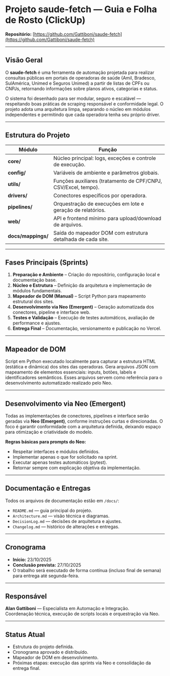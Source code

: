 # Projeto **saude-fetch** — Guia e Folha de Rosto (ClickUp)

**Repositório:** [https://github.com/Gattiboni/saude-fetch](https://github.com/Gattiboni/saude-fetch)

---

## Visão Geral

O **saude-fetch** é uma ferramenta de automação projetada para realizar consultas públicas em portais de operadoras de saúde (Amil, Bradesco, SulAmérica, Unimed e Seguros Unimed) a partir de listas de CPFs ou CNPJs, retornando informações sobre planos ativos, categorias e status.

O sistema foi desenhado para ser modular, seguro e escalável — respeitando boas práticas de scraping responsável e conformidade legal. O projeto adota uma arquitetura limpa, separando o núcleo em módulos independentes e permitindo que cada operadora tenha seu próprio driver.

---

## Estrutura do Projeto

| Módulo             | Função                                                         |
| ------------------ | -------------------------------------------------------------- |
| **core/**          | Núcleo principal: logs, exceções e controle de execução.       |
| **config/**        | Variáveis de ambiente e parâmetros globais.                    |
| **utils/**         | Funções auxiliares (tratamento de CPF/CNPJ, CSV/Excel, tempo). |
| **drivers/**       | Conectores específicos por operadora.                          |
| **pipelines/**     | Orquestração de execuções em lote e geração de relatórios.     |
| **web/**           | API e frontend mínimo para upload/download de arquivos.        |
| **docs/mappings/** | Saída do mapeador DOM com estrutura detalhada de cada site.    |

---

## Fases Principais (Sprints)

1. **Preparação e Ambiente** – Criação do repositório, configuração local e documentação base.
2. **Núcleo e Estrutura** – Definição da arquitetura e implementação de módulos fundamentais.
3. **Mapeador de DOM (Manual)** – Script Python para mapeamento estrutural dos sites.
4. **Desenvolvimento via Neo (Emergent)** – Geração automatizada dos conectores, pipeline e interface web.
5. **Testes e Validação** – Execução de testes automáticos, avaliação de performance e ajustes.
6. **Entrega Final** – Documentação, versionamento e publicação no Vercel.

---

## Mapeador de DOM

Script em Python executado localmente para capturar a estrutura HTML (estática e dinâmica) dos sites das operadoras. Gera arquivos JSON com mapeamento de elementos essenciais: inputs, botões, labels e identificadores semânticos. Esses arquivos servem como referência para o desenvolvimento automatizado realizado pelo Neo.

---

## Desenvolvimento via Neo (Emergent)

Todas as implementações de conectores, pipelines e interface serão geradas via **Neo (Emergent)**, conforme instruções curtas e direcionadas. O foco é garantir conformidade com a arquitetura definida, deixando espaço para otimização e criatividade do modelo.

**Regras básicas para prompts do Neo:**

- Respeitar interfaces e módulos definidos.
- Implementar apenas o que for solicitado na sprint.
- Executar apenas testes automáticos (pytest).
- Retornar sempre com explicação objetiva da implementação.

---

## Documentação e Entregas

Todos os arquivos de documentação estão em `/docs/`:

- `README.md` — guia principal do projeto.
- `Architecture.md` — visão técnica e diagramas.
- `DecisionLog.md` — decisões de arquitetura e ajustes.
- `Changelog.md` — histórico de alterações e entregas.

---

## Cronograma

- **Início:** 23/10/2025
- **Conclusão prevista:** 27/10/2025
- O trabalho será executado de forma contínua (incluso final de semana) para entrega até segunda-feira.

---

## Responsável

**Alan Gattiboni** — Especialista em Automação e Integração.\
Coordenação técnica, execução de scripts locais e orquestração via Neo.

---

## Status Atual

- Estrutura do projeto definida.
- Cronograma aprovado e distribuído.
- Mapeador de DOM em desenvolvimento.
- Próximas etapas: execução das sprints via Neo e consolidação da entrega final.

